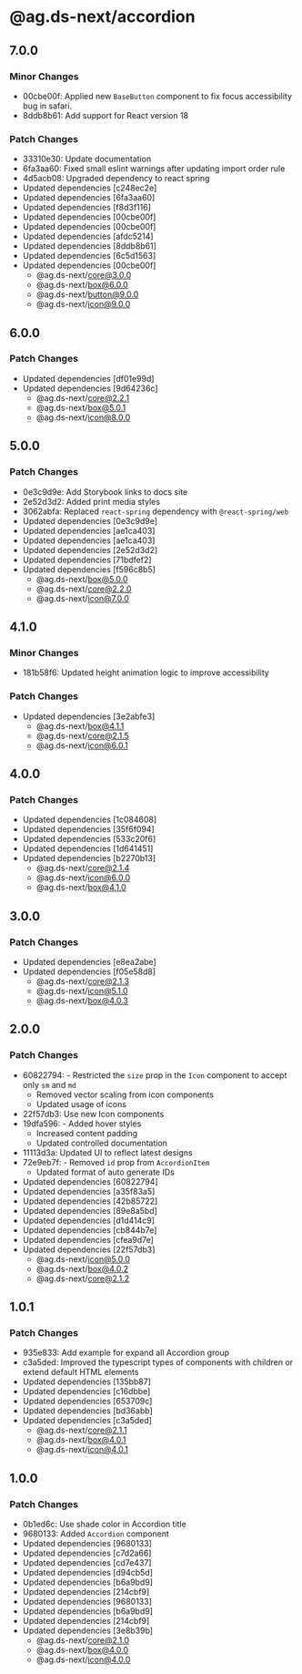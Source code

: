 # @ag.ds-next/accordion

## 7.0.0

### Minor Changes

- 00cbe00f: Applied new `BaseButton` component to fix focus accessibility bug in safari.
- 8ddb8b61: Add support for React version 18

### Patch Changes

- 33310e30: Update documentation
- 6fa3aa60: Fixed small eslint warnings after updating import order rule
- 4d5acb08: Upgraded dependency to react spring
- Updated dependencies [c248ec2e]
- Updated dependencies [6fa3aa60]
- Updated dependencies [f8d3f116]
- Updated dependencies [00cbe00f]
- Updated dependencies [00cbe00f]
- Updated dependencies [afdc5214]
- Updated dependencies [8ddb8b61]
- Updated dependencies [6c5d1563]
- Updated dependencies [00cbe00f]
  - @ag.ds-next/core@3.0.0
  - @ag.ds-next/box@6.0.0
  - @ag.ds-next/button@9.0.0
  - @ag.ds-next/icon@9.0.0

## 6.0.0

### Patch Changes

- Updated dependencies [df01e99d]
- Updated dependencies [9d64236c]
  - @ag.ds-next/core@2.2.1
  - @ag.ds-next/box@5.0.1
  - @ag.ds-next/icon@8.0.0

## 5.0.0

### Patch Changes

- 0e3c9d9e: Add Storybook links to docs site
- 2e52d3d2: Added print media styles
- 3062abfa: Replaced `react-spring` dependency with `@react-spring/web`
- Updated dependencies [0e3c9d9e]
- Updated dependencies [ae1ca403]
- Updated dependencies [ae1ca403]
- Updated dependencies [2e52d3d2]
- Updated dependencies [71bdfef2]
- Updated dependencies [f596c8b5]
  - @ag.ds-next/box@5.0.0
  - @ag.ds-next/core@2.2.0
  - @ag.ds-next/icon@7.0.0

## 4.1.0

### Minor Changes

- 181b58f6: Updated height animation logic to improve accessibility

### Patch Changes

- Updated dependencies [3e2abfe3]
  - @ag.ds-next/box@4.1.1
  - @ag.ds-next/core@2.1.5
  - @ag.ds-next/icon@6.0.1

## 4.0.0

### Patch Changes

- Updated dependencies [1c084608]
- Updated dependencies [35f6f094]
- Updated dependencies [533c20f6]
- Updated dependencies [1d641451]
- Updated dependencies [b2270b13]
  - @ag.ds-next/core@2.1.4
  - @ag.ds-next/icon@6.0.0
  - @ag.ds-next/box@4.1.0

## 3.0.0

### Patch Changes

- Updated dependencies [e8ea2abe]
- Updated dependencies [f05e58d8]
  - @ag.ds-next/core@2.1.3
  - @ag.ds-next/icon@5.1.0
  - @ag.ds-next/box@4.0.3

## 2.0.0

### Patch Changes

- 60822794: - Restricted the `size` prop in the `Icon` component to accept only `sm` and `md`
  - Removed vector scaling from icon components
  - Updated usage of icons
- 22f57db3: Use new Icon components
- 19dfa596: - Added hover styles
  - Increased content padding
  - Updated controlled documentation
- 11113d3a: Updated UI to reflect latest designs
- 72e9eb7f: - Removed `id` prop from `AccordionItem`
  - Updated format of auto generate IDs
- Updated dependencies [60822794]
- Updated dependencies [a35f83a5]
- Updated dependencies [42b85722]
- Updated dependencies [89e8a5bd]
- Updated dependencies [d1d414c9]
- Updated dependencies [cb844b7e]
- Updated dependencies [cfea9d7e]
- Updated dependencies [22f57db3]
  - @ag.ds-next/icon@5.0.0
  - @ag.ds-next/box@4.0.2
  - @ag.ds-next/core@2.1.2

## 1.0.1

### Patch Changes

- 935e833: Add example for expand all Accordion group
- c3a5ded: Improved the typescript types of components with children or extend default HTML elements
- Updated dependencies [135bb87]
- Updated dependencies [c16dbbe]
- Updated dependencies [653709c]
- Updated dependencies [bd36abb]
- Updated dependencies [c3a5ded]
  - @ag.ds-next/core@2.1.1
  - @ag.ds-next/box@4.0.1
  - @ag.ds-next/icon@4.0.1

## 1.0.0

### Patch Changes

- 0b1ed6c: Use shade color in Accordion title
- 9680133: Added `Accordion` component
- Updated dependencies [9680133]
- Updated dependencies [c7d2a66]
- Updated dependencies [cd7e437]
- Updated dependencies [d94cb5d]
- Updated dependencies [b6a9bd9]
- Updated dependencies [214cbf9]
- Updated dependencies [9680133]
- Updated dependencies [b6a9bd9]
- Updated dependencies [214cbf9]
- Updated dependencies [3e8b39b]
  - @ag.ds-next/core@2.1.0
  - @ag.ds-next/box@4.0.0
  - @ag.ds-next/icon@4.0.0
